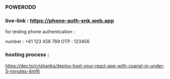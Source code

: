 ### POWERODD

 ### live-link : https://phone-auth-snk.web.app

 for testing phone authentication :

 number : +61 123 456 789
 OTP : 123456


 ### hosting process : 
  https://dev.to/crishanks/deploy-host-your-react-app-with-cpanel-in-under-5-minutes-4mf6


<!-- ### prime-color : #E44159 -->
